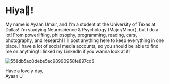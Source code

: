 # Hiya👋!

My name is Ayaan Umair, and I'm a student at the University of Texas at Dallas! I'm studying Neuroscience & Psychology (Major/Minor), but I do a lot! From powerlifting, philosophy, programming, reading, cars, photography, and research! I'll post anything here to keep everything in one place. I have a lot of social media accounts, so you should be able to find me on anything! I linked my LinkedIn if you wanna look at it! 

![558db5ac8debe5ec98990958fe897cd6](https://github.com/user-attachments/assets/bbd53763-010f-4fcc-864c-249ad7102403)

Have a lovely day,
\
Ayaan U

